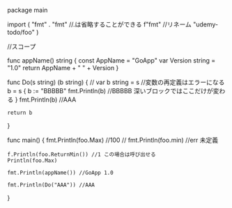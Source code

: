 package main

import (
	"fmt"
	. "fmt" //.は省略することができる
	f"fmt" //リネーム
	"udemy-todo/foo"
)

//スコープ

func appName() string {
	const AppName = "GoApp"
	var Version string = "1.0"
	return AppName + " " + Version
}

func Do(s string) (b string) {
	// var b string = s //変数の再定義はエラーになる
	b = s
	{
		b := "BBBBB"
		fmt.Println(b) //BBBBB 深いブロックではここだけが変わる
	}
	fmt.Println(b) //AAA

	return b
}

func main() {
	fmt.Println(foo.Max) //100
	// fmt.Println(foo.min) //err 未定義

	f.Println(foo.ReturnMin()) //1 この場合は呼び出せる
	Println(foo.Max)

	fmt.Println(appName()) //GoApp 1.0

	fmt.Println(Do("AAA")) //AAA
}



